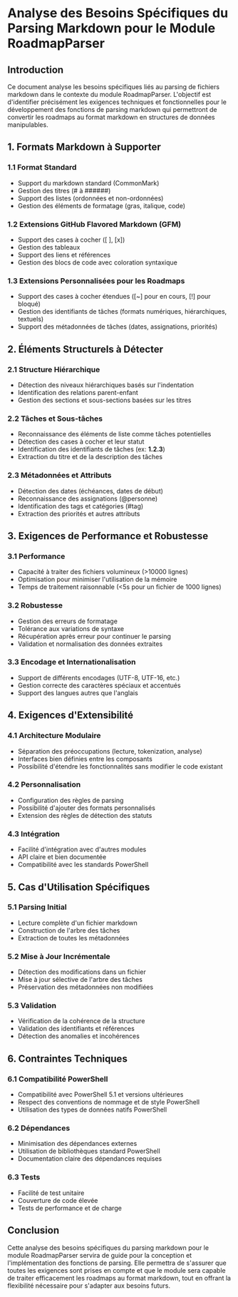 # Analyse des Besoins Spécifiques du Parsing Markdown pour le Module RoadmapParser

## Introduction

Ce document analyse les besoins spécifiques liés au parsing de fichiers markdown dans le contexte du module RoadmapParser. L'objectif est d'identifier précisément les exigences techniques et fonctionnelles pour le développement des fonctions de parsing markdown qui permettront de convertir les roadmaps au format markdown en structures de données manipulables.

## 1. Formats Markdown à Supporter

### 1.1 Format Standard
- Support du markdown standard (CommonMark)
- Gestion des titres (# à ######)
- Support des listes (ordonnées et non-ordonnées)
- Gestion des éléments de formatage (gras, italique, code)

### 1.2 Extensions GitHub Flavored Markdown (GFM)
- Support des cases à cocher ([ ], [x])
- Gestion des tableaux
- Support des liens et références
- Gestion des blocs de code avec coloration syntaxique

### 1.3 Extensions Personnalisées pour les Roadmaps
- Support des cases à cocher étendues ([~] pour en cours, [!] pour bloqué)
- Gestion des identifiants de tâches (formats numériques, hiérarchiques, textuels)
- Support des métadonnées de tâches (dates, assignations, priorités)

## 2. Éléments Structurels à Détecter

### 2.1 Structure Hiérarchique
- Détection des niveaux hiérarchiques basés sur l'indentation
- Identification des relations parent-enfant
- Gestion des sections et sous-sections basées sur les titres

### 2.2 Tâches et Sous-tâches
- Reconnaissance des éléments de liste comme tâches potentielles
- Détection des cases à cocher et leur statut
- Identification des identifiants de tâches (ex: **1.2.3**)
- Extraction du titre et de la description des tâches

### 2.3 Métadonnées et Attributs
- Détection des dates (échéances, dates de début)
- Reconnaissance des assignations (@personne)
- Identification des tags et catégories (#tag)
- Extraction des priorités et autres attributs

## 3. Exigences de Performance et Robustesse

### 3.1 Performance
- Capacité à traiter des fichiers volumineux (>10000 lignes)
- Optimisation pour minimiser l'utilisation de la mémoire
- Temps de traitement raisonnable (<5s pour un fichier de 1000 lignes)

### 3.2 Robustesse
- Gestion des erreurs de formatage
- Tolérance aux variations de syntaxe
- Récupération après erreur pour continuer le parsing
- Validation et normalisation des données extraites

### 3.3 Encodage et Internationalisation
- Support de différents encodages (UTF-8, UTF-16, etc.)
- Gestion correcte des caractères spéciaux et accentués
- Support des langues autres que l'anglais

## 4. Exigences d'Extensibilité

### 4.1 Architecture Modulaire
- Séparation des préoccupations (lecture, tokenization, analyse)
- Interfaces bien définies entre les composants
- Possibilité d'étendre les fonctionnalités sans modifier le code existant

### 4.2 Personnalisation
- Configuration des règles de parsing
- Possibilité d'ajouter des formats personnalisés
- Extension des règles de détection des statuts

### 4.3 Intégration
- Facilité d'intégration avec d'autres modules
- API claire et bien documentée
- Compatibilité avec les standards PowerShell

## 5. Cas d'Utilisation Spécifiques

### 5.1 Parsing Initial
- Lecture complète d'un fichier markdown
- Construction de l'arbre des tâches
- Extraction de toutes les métadonnées

### 5.2 Mise à Jour Incrémentale
- Détection des modifications dans un fichier
- Mise à jour sélective de l'arbre des tâches
- Préservation des métadonnées non modifiées

### 5.3 Validation
- Vérification de la cohérence de la structure
- Validation des identifiants et références
- Détection des anomalies et incohérences

## 6. Contraintes Techniques

### 6.1 Compatibilité PowerShell
- Compatibilité avec PowerShell 5.1 et versions ultérieures
- Respect des conventions de nommage et de style PowerShell
- Utilisation des types de données natifs PowerShell

### 6.2 Dépendances
- Minimisation des dépendances externes
- Utilisation de bibliothèques standard PowerShell
- Documentation claire des dépendances requises

### 6.3 Tests
- Facilité de test unitaire
- Couverture de code élevée
- Tests de performance et de charge

## Conclusion

Cette analyse des besoins spécifiques du parsing markdown pour le module RoadmapParser servira de guide pour la conception et l'implémentation des fonctions de parsing. Elle permettra de s'assurer que toutes les exigences sont prises en compte et que le module sera capable de traiter efficacement les roadmaps au format markdown, tout en offrant la flexibilité nécessaire pour s'adapter aux besoins futurs.
